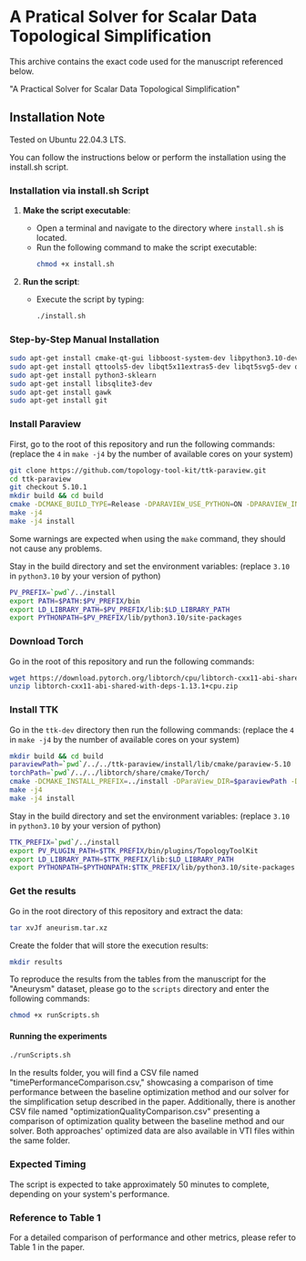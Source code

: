 # A Pratical Solver for Scalar Data Topological Simplification

This archive contains the exact code used for the manuscript referenced below.

"A Practical Solver for Scalar Data Topological Simplification"


## Installation Note

Tested on Ubuntu 22.04.3 LTS.

You can follow the instructions below or perform the installation using the install.sh script. 

### Installation via install.sh Script

1. **Make the script executable**:
   - Open a terminal and navigate to the directory where `install.sh` is located.
   - Run the following command to make the script executable:
     ```bash
     chmod +x install.sh
     ```

2. **Run the script**:
   - Execute the script by typing:
     ```bash
     ./install.sh
     ```

### Step-by-Step Manual Installation

```bash
sudo apt-get install cmake-qt-gui libboost-system-dev libpython3.10-dev libxt-dev libxcursor-dev libopengl-dev
sudo apt-get install qttools5-dev libqt5x11extras5-dev libqt5svg5-dev qtxmlpatterns5-dev-tools 
sudo apt-get install python3-sklearn 
sudo apt-get install libsqlite3-dev 
sudo apt-get install gawk
sudo apt-get install git
```

### Install Paraview

First, go to the root of this repository and run the following commands:
(replace the `4` in `make -j4` by the number of available cores on your system)

```bash
git clone https://github.com/topology-tool-kit/ttk-paraview.git
cd ttk-paraview
git checkout 5.10.1
mkdir build && cd build
cmake -DCMAKE_BUILD_TYPE=Release -DPARAVIEW_USE_PYTHON=ON -DPARAVIEW_INSTALL_DEVELOPMENT_FILES=ON -DCMAKE_INSTALL_PREFIX=../install ..
make -j4
make -j4 install
```

Some warnings are expected when using the `make` command, they should not cause any problems.

Stay in the build directory and set the environment variables:
(replace `3.10` in `python3.10` by your version of python)

```bash
PV_PREFIX=`pwd`/../install
export PATH=$PATH:$PV_PREFIX/bin
export LD_LIBRARY_PATH=$PV_PREFIX/lib:$LD_LIBRARY_PATH
export PYTHONPATH=$PV_PREFIX/lib/python3.10/site-packages
```

### Download Torch

Go in the root of this repository and run the following commands:

```bash
wget https://download.pytorch.org/libtorch/cpu/libtorch-cxx11-abi-shared-with-deps-1.13.1%2Bcpu.zip
unzip libtorch-cxx11-abi-shared-with-deps-1.13.1+cpu.zip
```


### Install TTK

Go in the `ttk-dev` directory then run the following commands:
(replace the `4` in `make -j4` by the number of available cores on your system)

```bash
mkdir build && cd build
paraviewPath=`pwd`/../../ttk-paraview/install/lib/cmake/paraview-5.10
torchPath=`pwd`/../../libtorch/share/cmake/Torch/
cmake -DCMAKE_INSTALL_PREFIX=../install -DParaView_DIR=$paraviewPath -DTorch_DIR=$torchPath ..
make -j4
make -j4 install
```

Stay in the build directory and set the environment variables:
(replace `3.10` in `python3.10` by your version of python)

```bash
TTK_PREFIX=`pwd`/../install
export PV_PLUGIN_PATH=$TTK_PREFIX/bin/plugins/TopologyToolKit
export LD_LIBRARY_PATH=$TTK_PREFIX/lib:$LD_LIBRARY_PATH
export PYTHONPATH=$PYTHONPATH:$TTK_PREFIX/lib/python3.10/site-packages
```

### Get the results

Go in the root directory of this repository and extract the data:

```bash
tar xvJf aneurism.tar.xz
```

Create the folder that will store the execution results:

```bash
mkdir results
```

To reproduce the results from the tables from the manuscript for the "Aneurysm" dataset, please go to the `scripts` directory and enter the following commands:

```bash
chmod +x runScripts.sh
```

#### Running the experiments

```bash
./runScripts.sh
```

In the results folder, you will find a CSV file named "timePerformanceComparison.csv," showcasing a comparison of time performance between the baseline optimization method and our solver for the simplification setup described in the paper. Additionally, there is another CSV file named "optimizationQualityComparison.csv" presenting a comparison of optimization quality between the baseline method and our solver. Both approaches' optimized data are also available in VTI files within the same folder.

### Expected Timing

The script is expected to take approximately 50 minutes to complete, depending on your system's performance.

### Reference to Table 1

For a detailed comparison of performance and other metrics, please refer to Table 1 in the paper.